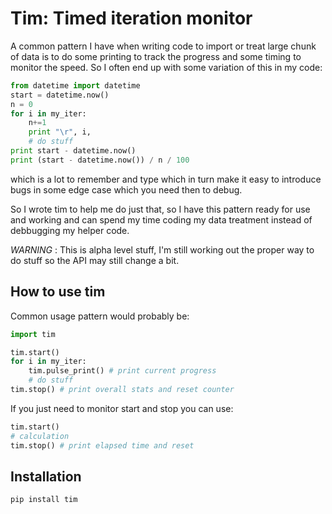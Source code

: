 Tim: Timed iteration monitor
============================

A common pattern I have when writing code to import or treat large chunk of data is to do some printing to track the progress and some timing to monitor the speed.
So I often end up with some variation of this in my code:

```python
from datetime import datetime
start = datetime.now()
n = 0
for i in my_iter:
    n+=1
    print "\r", i,
    # do stuff
print start - datetime.now()
print (start - datetime.now()) / n / 100
```


which is a lot to remember and type which in turn make it easy to introduce bugs in some edge case which you need then to debug.

So I wrote tim to help me do just that, so I have this pattern ready for use and working and can spend my time coding my data treatment instead of debbugging my helper code.

*WARNING* : This is alpha level stuff, I'm still working out the proper way to do stuff so the API may still change a bit.

How to use tim
--------------

Common usage pattern would probably be:

```python
import tim

tim.start()
for i in my_iter:
    tim.pulse_print() # print current progress
    # do stuff
tim.stop() # print overall stats and reset counter
```

If you just need to monitor start and stop you can use:

```python
tim.start()
# calculation
tim.stop() # print elapsed time and reset
```


Installation
------------

    pip install tim
